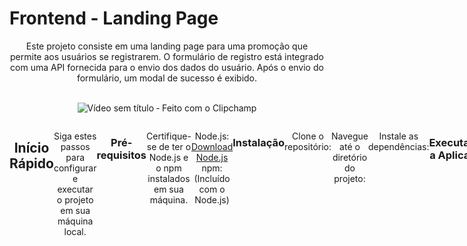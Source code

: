 #  Frontend - Landing Page
<div  align="center"> 
Este projeto consiste em uma landing page para uma promoção que permite aos usuários se registrarem. O formulário de registro está integrado com uma API fornecida para o envio dos dados do usuário. Após o envio do formulário, um modal de sucesso é exibido.
<br>
<br/>

![Vídeo sem título ‐ Feito com o Clipchamp](https://github.com/LaiFrance/Campanha_Publicitaria/assets/91226847/b8ef560b-e18a-4af2-b682-29137266dcc3)

<div style="display:flex">
  <br>
  
## Início Rápido
Siga estes passos para configurar e executar o projeto em sua máquina local.

### Pré-requisitos
Certifique-se de ter o Node.js e o npm instalados em sua máquina.

 Node.js: [Download Node.js](https://nodejs.org/en/download/)
 npm: (Incluído com o Node.js)

### Instalação
Clone o repositório:
```bash
git clone https://github.com/LaiFrance/Campanha_Publicitaria.git
```
Navegue até o diretório do projeto:
```bash
cd Campanha_Publicitaria/
```
Instale as dependências:
```bash
npm install
```

### Executando a Aplicação
Inicie o servidor de desenvolvimento:
```bash
npm start
```
Isso iniciará a aplicação no modo de desenvolvimento. Abra http://localhost:3000 em seu navegador.


## Estrutura do Formulário
O formulário de registro inclui os seguintes campos:

Campo | Descrição
--- | ---
Nome | Nome do usuário
CPF | Número do CPF
Email | Endereço de e-mail
Senha | Senha de acesso
Confirmar Senha | Confirmação da senha
Empresa | Nome da empresa

Peço desculpas pela confusão. Você está correto. Para iniciar o backend, você deve usar o comando `npm run backend`. Aqui está a documentação corrigida:

# Documentação da API

## Início

Para iniciar a API, você precisa digitar o seguinte comando no terminal:

```bash
npm run backend
```

## Rotas

### /login

A rota `/login` é usada para autenticar usuários. Ela retorna os detalhes dos usuários cadastrados.

## Porta

A API está configurada para rodar na porta `5000`.

## Testes

Para testar a API, você pode usar ferramentas como Postman ou cURL. Aqui está um exemplo de como você pode testar a rota de login usando cURL:

```bash
curl -X GET http://localhost:5000/login
```

Lembre-se de substituir `localhost` pelo endereço IP do servidor onde a API está sendo executada, se necessário. 

## Notas

Esta é uma API fictícia criada para fins de demonstração. Assegure-se de implementar medidas de segurança adequadas (como autenticação e autorização) ao criar uma API real.
## Dependências

Aqui estão as dependências usadas neste projeto:

| Dependência | Versão |
| ----------- | ------ |
| @emotion/react | ^11.11.1 |
| @emotion/styled | ^11.11.0 |
| @mui/material | ^5.14.19 |
| @testing-library/jest-dom | ^5.17.0 |
| @testing-library/react | ^13.4.0 |
| @testing-library/user-event | ^13.5.0 |
| axios | ^1.6.2 |
| formik | ^2.4.5 |
| react | ^18.2.0 |
| react-dom | ^18.2.0 |
| react-input-mask | ^2.0.4 |
| react-modal | ^3.16.1 |
| react-router-dom | ^6.20.1 |
| react-scripts | 5.0.1 |
| styled-components | ^6.1.1 |
| web-vitals | ^2.1.4 |
| yup | ^1.3.2 |

## Scripts

Os scripts disponíveis para este projeto são:

| Script | Descrição |
| ------ | --------- |
| start | Inicia o servidor de desenvolvimento |
| build | Cria a versão de produção do aplicativo |
| test | Executa os testes |
| eject | Ejeta o aplicativo do create-react-app |

